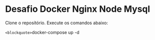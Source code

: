 # Desafio Docker Nginx Node Mysql

Clone o reposítório. Execute os comandos abaixo:

`<blockquote>`docker-compose up -d
